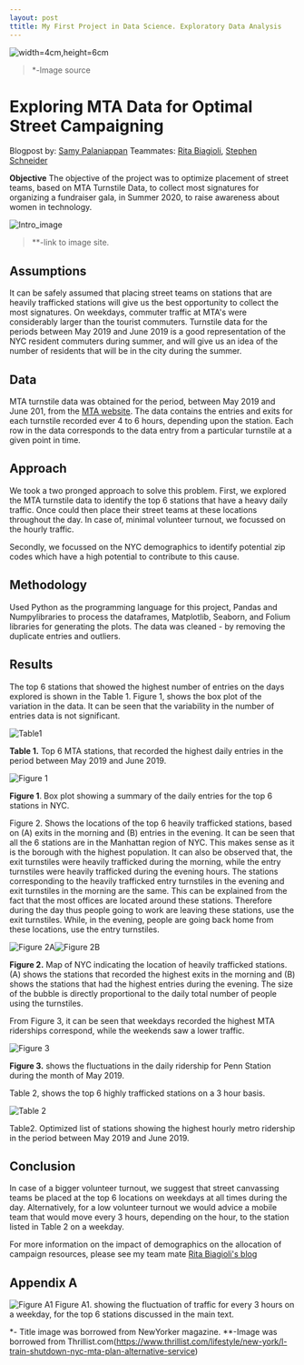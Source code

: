```yaml
---
layout: post
ttitle: My First Project in Data Science. Exploratory Data Analysis
---
```


![width=4cm,height=6cm](/images/head_img.jpg)
>*-lmage source

#  Exploring MTA Data for Optimal Street Campaigning

Blogpost by: [Samy Palaniappan](https://github.com/SamyPal)
Teammates: [Rita Biagioli](https://github.com/futureofmaya), [Stephen Schneider](https://github.com/Need4Steve)

**Objective**
The objective of the project was to optimize placement of street teams, based on MTA Turnstile Data, to collect most signatures for organizing a fundraiser gala, in Summer 2020, to raise awareness about women in technology.

![Intro_image](/images/Intro_image.jpg)
>**-link to image site.


Assumptions
--------------------
It can be safely assumed that placing street teams on stations that are heavily trafficked stations will give us the best opportunity to collect the most signatures. On weekdays, commuter traffic at MTA's were considerably larger than the tourist commuters. Turnstile data for the periods between May 2019 and June 2019 is a good representation of the NYC resident commuters during summer, and will give us an idea of the number of residents that will be in the city during the summer. 

Data
---------
MTA turnstile data was obtained for the period, between May 2019 and June 201,  from the [MTA website](http://web.mta.info/developers/turnstile.html). The data contains the entries and exits for each turnstile recorded ever 4 to 6 hours, depending upon the station. Each row in the data corresponds to the data entry from a particular turnstile at a given point in time. 

Approach
--------------
We took a two pronged approach to solve this problem. First, we explored the MTA turnstile data to identify the top 6 stations that have a heavy daily traffic. Once could then place their street teams at these locations throughout the day. In case of, minimal volunteer turnout, we focussed on the hourly traffic.

Secondly, we focussed on the NYC demographics to identify potential zip codes which have a high potential to contribute to this cause.

Methodology
-----------------
Used Python as the programming language for this project, Pandas and Numpylibraries to process the dataframes, Matplotlib, Seaborn, and Folium libraries for generating the plots. The data was cleaned - by removing the duplicate entries and outliers.

Results
------------
The top 6 stations that showed the highest number of entries on the days explored is shown in the Table 1. Figure 1, shows the box plot of the variation in the data. It can be seen that the variability in the number of entries data is not significant.

![Table1](/images/Table1.png)

**Table 1.** Top 6 MTA stations, that recorded the highest daily entries in the period between May 2019 and June 2019.


![Figure 1](/images/Fig1.png)

**Figure 1**. Box plot showing a summary of the daily entries for the top 6 stations in NYC.

Figure 2. Shows the locations of the top 6 heavily trafficked stations, based on (A) exits in the morning and (B) entries in the evening. It can be seen that all the 6 stations are in the Manhattan region of NYC. This makes sense as it is the borough with the highest population. It can also be observed that, the exit turnstiles were heavily trafficked during the morning, while the entry turnstiles were heavily trafficked during the evening hours. The stations corresponding to the heavily trafficked entry turnstiles in the evening and exit turnstiles in the morning are the same. This can be explained from the fact that the most offices are located around these stations. Therefore during the day thus people going to work are leaving these stations, use the exit turnstiles. While, in the evening, people are going back home from these locations, use the entry turnstiles. 

![Figure 2A](/images/Fig2A.png)![Figure 2B](/images/Fig2B.png)

**Figure 2.** Map of NYC indicating the location of heavily trafficked stations. (A) shows the stations that recorded the highest exits in the morning and (B)  shows the stations that had the highest entries during the evening. The size of the bubble is directly proportional to the daily total number of people using the turnstiles.

From Figure 3, it can be seen that  weekdays recorded the highest MTA riderships correspond, while the weekends saw a lower traffic.

![Figure 3](/images/Fig3.png)

**Figure 3.** shows the fluctuations in the daily ridership for Penn Station during the month of May 2019.

Table 2, shows the top 6 highly trafficked stations on a 3 hour basis.


![Table 2](/images/Table2.png)

Table2. Optimized list of stations showing the highest hourly metro ridership in the period between May 2019 and June 2019.


Conclusion
----------------
In case of a bigger volunteer turnout, we suggest that street canvassing teams be placed at the top 6 locations on weekdays at all times during the day. Alternatively, for a low volunteer turnout we would advice a mobile team that would move every 3 hours, depending on the hour, to the station listed in Table 2 on a weekday. 


For more information on the impact of demographics on the allocation of campaign resources, please see my team mate [Rita Biagioli's blog](http://www.ritabiagioli.com/blog)

Appendix A
------------------

![Figure A1](/images/FigA1.png)
Figure A1. showing the fluctuation of traffic for every 3 hours on a weekday, for the top 6 stations discussed in the main text.

*- Title image was borrowed from NewYorker magazine.
**-Image was borrowed from Thrillist.com(https://www.thrillist.com/lifestyle/new-york/l-train-shutdown-nyc-mta-plan-alternative-service)
